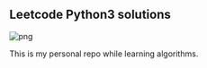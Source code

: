 ## Leetcode Python3 solutions

![png](https://img.shields.io/badge/language-Python%203-brightgreen.svg)

This is my personal repo while learning algorithms.

